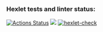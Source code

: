 ### Hexlet tests and linter status:
[![Actions Status](https://github.com/Daxping/java-project-lvl1/workflows/hexlet-check/badge.svg)](https://github.com/Daxping/java-project-lvl1/actions)
<a href="https://codeclimate.com/github/Daxping/java-project-lvl1/maintainability"><img src="https://api.codeclimate.com/v1/badges/0084c8e444ef7dd26e47/maintainability" /></a>
[![hexlet-check](https://github.com/Daxping/java-project-lvl1/actions/workflows/hexlet-check.yml/badge.svg)](https://github.com/Daxping/java-project-lvl1/actions/workflows/hexlet-check.yml)
